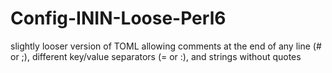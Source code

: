 # Config-ININ-Loose-Perl6
slightly looser version of TOML allowing comments at the end of any line (# or ;), different key/value separators (= or :), and strings without quotes
